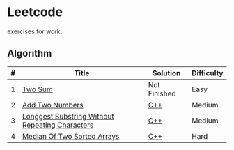 # Leetcode
exercises for work.

## Algorithm
| # | Title | Solution | Difficulty |
|---| ------| ---------| -----------|
| 1 | [Two Sum](https://leetcode.com/problems/two-sum/) | Not Finished | Easy |
| 2 | [Add Two Numbers](https://leetcode.com/problems/add-two-numbers/)| [C++](medium/add_two_numbers.cpp) | Medium|
| 3 | [Longgest Substring Without Repeating Characters](https://leetcode.com/problems/longest-substring-without-repeating-characters/)| [C++](medium/Longest_substring_without_repeating_characters.cc)| Medium |
| 4 | [Median Of Two Sorted Arrays](https://leetcode.com/problems/median-of-two-sorted-arrays/)| [C++](hard/median_of_two_sorted_arrays.cc)| Hard|
